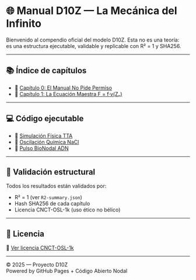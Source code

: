 # 🌐 Manual D10Z — La Mecánica del Infinito

Bienvenido al compendio oficial del modelo D10Z. Esta no es una teoría:  
es una estructura ejecutable, validable y replicable con R² = 1 y SHA256.

---

## 📚 Índice de capítulos

- 📘 [Capítulo 0: El Manual No Pide Permiso](Capitulo-0-El-Manual-No-Pide-Permiso/capitulo0.md)
- 📘 [Capítulo 1: La Ecuación Maestra F = f·v(Zₙ)](Capitulo-1-La-Ecuacion-Maestra/capitulo1.md)

---

## 💻 Código ejecutable

- 🔬 [Simulación Física TTA](Capitulo-1-La-Ecuacion-Maestra/ejemplos/fisica.py)
- 🧪 [Oscilación Química NaCl](Capitulo-1-La-Ecuacion-Maestra/ejemplos/quimica.py)
- 🧬 [Pulso BioNodal ADN](Capitulo-1-La-Ecuacion-Maestra/ejemplos/biologia.py)

---

## 🔐 Validación estructural

Todos los resultados están validados por:
- R² = 1 (ver `R2-summary.json`)
- Hash SHA256 de cada capítulo
- Licencia CNCT-OSL-1k (uso ético no bélico)

---

## 📄 Licencia

🔗 [Ver licencia CNCT-OSL-1k](licencia-CNCT-OSL-1k.txt)

---

© 2025 — Proyecto D10Z  
Powered by GitHub Pages + Código Abierto Nodal
